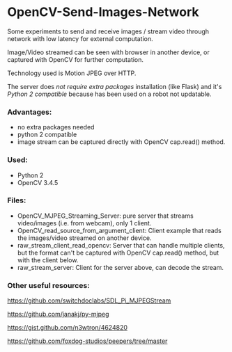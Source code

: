 # OpenCV-Send-Images-Network
Some experiments to send and receive images / stream video through network with low latency for external computation.

Image/Video streamed can be seen with browser in another device, or captured with OpenCV for further computation. 

Technology used is Motion JPEG over HTTP. 

The server does _not require extra packages_ installation (like Flask) and it's _Python 2 compatible_ because has been used on a robot not updatable.

### Advantages:
- no extra packages needed
- python 2 compatible
- image stream can be captured directly with OpenCV cap.read() method.

### Used:
- Python 2
- OpenCV 3.4.5

### Files: 
- OpenCV_MJPEG_Streaming_Server: pure server that streams video/images (i.e. from webcam), only 1 client.
- OpenCV_read_source_from_argument_client: Client example that reads the images/video streamed on another device.
- raw_stream_client_read_opencv: Server that can handle multiple clients, but the format can't be captured with OpenCV cap.read() method, but with the client below.
- raw_stream_server: Client for the server above, can decode the stream.

### Other useful resources:

https://github.com/switchdoclabs/SDL_Pi_MJPEGStream

https://github.com/janakj/py-mjpeg

https://gist.github.com/n3wtron/4624820

https://github.com/foxdog-studios/peepers/tree/master
	